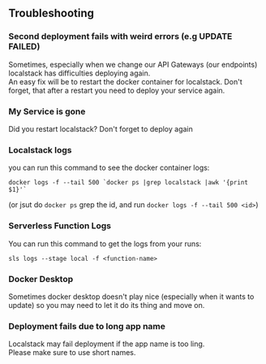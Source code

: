 
## Troubleshooting
### Second deployment fails with weird errors (e.g UPDATE FAILED)
Sometimes, especially when we change our API Gateways (our endpoints) localstack has difficulties deploying again.<br>
An easy fix will be to restart the docker container for localstack. Don't forget, that after a restart you need to deploy your service again.

### My Service is gone
Did you restart localstack? Don't forget to deploy again

### Localstack logs
you can run this command to see the docker container logs:
```shell
docker logs -f --tail 500 `docker ps |grep localstack |awk '{print $1}'`
```
(or jsut do `docker ps` grep the id, and run `docker logs -f --tail 500 <id>`)

### Serverless Function Logs
You can run this command to get the logs from your runs:
```shell
sls logs --stage local -f <function-name>
```

### Docker Desktop
Sometimes docker desktop doesn't play nice (especially when it wants to update) so you may need to let it do its thing and move on.

### Deployment fails due to long app name
Localstack may fail deployment if the app name is too ling.<br> Please make sure to use short names.